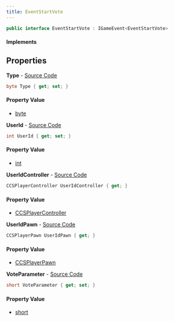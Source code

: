 ```yaml
---
title: EventStartVote
---
```


```csharp
public interface EventStartVote : IGameEvent<EventStartVote>
```

#### Implements

## Properties

**Type** - [Source Code](https://github.com/swiftly-solution/swiftlys2/blob/master/managed/src/SwiftlyS2.Generated/GameEvents/Interfaces/EventStartVote.cs#L38)

```csharp
byte Type { get; set; }
```

#### Property Value

- [byte](https://learn.microsoft.com/dotnet/api/system.byte)

**UserId** - [Source Code](https://github.com/swiftly-solution/swiftlys2/blob/master/managed/src/SwiftlyS2.Generated/GameEvents/Interfaces/EventStartVote.cs#L33)

```csharp
int UserId { get; set; }
```

#### Property Value

- [int](https://learn.microsoft.com/dotnet/api/system.int32)

**UserIdController** - [Source Code](https://github.com/swiftly-solution/swiftlys2/blob/master/managed/src/SwiftlyS2.Generated/GameEvents/Interfaces/EventStartVote.cs#L21)

```csharp
CCSPlayerController UserIdController { get; }
```

#### Property Value

- [CCSPlayerController](/docs/api/shared/schemadefinitions/ccsplayercontroller)

**UserIdPawn** - [Source Code](https://github.com/swiftly-solution/swiftlys2/blob/master/managed/src/SwiftlyS2.Generated/GameEvents/Interfaces/EventStartVote.cs#L27)

```csharp
CCSPlayerPawn UserIdPawn { get; }
```

#### Property Value

- [CCSPlayerPawn](/docs/api/shared/schemadefinitions/ccsplayerpawn)

**VoteParameter** - [Source Code](https://github.com/swiftly-solution/swiftlys2/blob/master/managed/src/SwiftlyS2.Generated/GameEvents/Interfaces/EventStartVote.cs#L43)

```csharp
short VoteParameter { get; set; }
```

#### Property Value

- [short](https://learn.microsoft.com/dotnet/api/system.int16)

